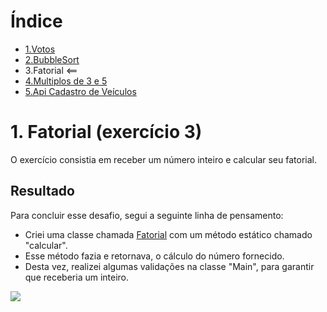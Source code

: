 # Índice

- [1.Votos](https://github.com/RodrigoSouzaDev/Desafio-JavaApi/tree/main/1%20-%20Votos)
- [2.BubbleSort](https://github.com/RodrigoSouzaDev/Desafio-JavaApi/tree/main/2%20-%20Bubble%20Sort)
- 3.Fatorial <==
- [4.Multiplos de 3 e 5]()
- [5.Api Cadastro de Veículos]()

# 1. Fatorial (exercício 3) 

O exercício consistia em receber um número inteiro e calcular seu fatorial. 

## Resultado

Para concluir esse desafio, segui a seguinte linha de pensamento:

- Criei uma classe chamada [Fatorial]() com um método estático chamado "calcular".
- Esse método fazia e retornava, o cálculo do número fornecido.
- Desta vez, realizei algumas validações na classe "Main", para garantir que receberia um inteiro.

<image align="center" src="img/Result.PNG"/>

